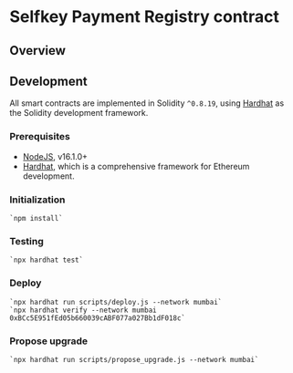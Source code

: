 # Selfkey Payment Registry contract

## Overview


## Development

All smart contracts are implemented in Solidity `^0.8.19`, using [Hardhat](https://hardhat.org/) as the Solidity development framework.

### Prerequisites

* [NodeJS](htps://nodejs.org), v16.1.0+
* [Hardhat](https://hardhat.org/), which is a comprehensive framework for Ethereum development.

### Initialization

    `npm install`

### Testing

    `npx hardhat test`

### Deploy

    `npx hardhat run scripts/deploy.js --network mumbai`
    `npx hardhat verify --network mumbai 0xBCc5E951fEd05b660039cABF077a027Bb1dF018c`

### Propose upgrade

    `npx hardhat run scripts/propose_upgrade.js --network mumbai`
